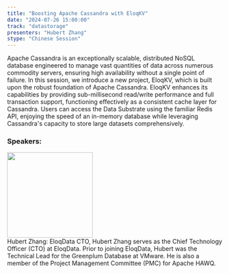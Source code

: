 ```yaml
---
title: "Boosting Apache Cassandra with EloqKV"
date: "2024-07-26 15:00:00" 
track: "datastorage"
presenters: "Hubert Zhang"
stype: "Chinese Session"
---
```

Apache Cassandra is an exceptionally scalable, distributed NoSQL database engineered to manage vast quantities of data across numerous commodity servers, ensuring high availability without a single point of failure. In this session, we introduce a new project, EloqKV, which is built upon the robust foundation of Apache Cassandra. EloqKV enhances its capabilities by providing sub-millisecond read/write performance and full transaction support, functioning effectively as a consistent cache layer for Cassandra. Users can access the Data Substrate using the familiar Redis API, enjoying the speed of an in-memory database while leveraging Cassandra's capacity to store large datasets comprehensively.
 ### Speakers: 
 <img src="https://sessionize.com/image/585c-400o400o1-9msx7Ci2grP6M9rqgxfbLu.jpg" width="200" /><br>Hubert Zhang: EloqData CTO, Hubert Zhang serves as the Chief Technology Officer (CTO) at EloqData. Prior to joining EloqData, Hubert was the Technical Lead for the Greenplum Database at VMware. He is also a member of the Project Management Committee (PMC) for Apache HAWQ.
 <br><br>